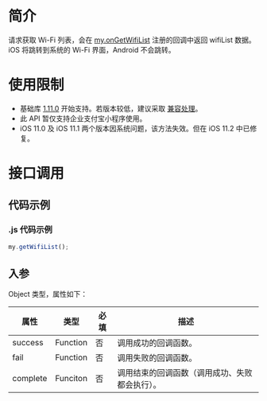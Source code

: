 
# 简介
请求获取 Wi-Fi 列表，会在 [my.onGetWifiList](https://opendocs.alipay.com/mini/api/ongetwifilist) 注册的回调中返回 wifiList 数据。iOS 将跳转到系统的 Wi-Fi 界面，Android 不会跳转。 

# 使用限制

- 基础库 [1.11.0](https://opendocs.alipay.com/mini/framework/compatibility) 开始支持。若版本较低，建议采取 [兼容处理](https://opendocs.alipay.com/mini/framework/compatibility)。
- 此 API 暂仅支持企业支付宝小程序使用。
- iOS 11.0 及 iOS 11.1 两个版本因系统问题，该方法失效。但在 iOS 11.2 中已修复。

# 接口调用

## 代码示例

### .js 代码示例
```javascript
my.getWifiList();
```

## 入参
Object 类型，属性如下：

| **属性** | **类型** | **必填** | **描述** |
| --- | --- | --- | --- |
| success | Function | 否 | 调用成功的回调函数。 |
| fail | Function | 否 | 调用失败的回调函数。 |
| complete | Funciton | 否 | 调用结束的回调函数（调用成功、失败都会执行）。 |

